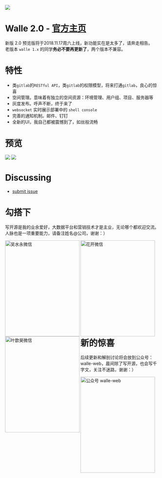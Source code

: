 ![](https://raw.github.com/meolu/walle-web/master/logo.jpg)

Walle 2.0 - [官方主页](https://www.walle-web.io) 
=========================
新版 2.0 预览版将于2018.11.17周六上线，新功能实在是太多了，请奔走相告。  
老版本 `walle 1.x` 的同学**务必不要再更新了**，两个版本不兼容。

特性
=========================
- 类`gitlab`的`RESTful API`，类`gitlab`的权限模型，将来打通`gitlab`，良心的惊喜
- 空间管理。意味着有独立的空间资源：环境管理、用户组、项目、服务器等
- 灰度发布。呼声不断，终于来了
- `websocket` 实时展示部署中的 `shell console`
- 完善的通知机制。邮件、钉钉
- 全新的UI，我自己都被震憾到了，如丝般流畅

预览
=========================
![](https://raw.github.com/meolu/walle-web/master/screenshot/projects.png)
![](https://raw.github.com/meolu/walle-web/master/screenshot/deploy.png)


Discussing
=========================
- [submit issue](https://github.com/meolu/walle-web/issues/new)


勾搭下
=========================
写开源是我的业余爱好，大数据平台和营销技术才是主业，无论哪个都欢迎交流。  
人脉也是一项重要能力，请备注姓名@公司，谢谢：）

<img src="https://raw.githubusercontent.com/meolu/walle-web/master/weixin-wushuiyong.jpg" width="244" height="314" alt="吴水永微信" align=left />

<img src="https://raw.githubusercontent.com/meolu/walle-web/master/weixin-huakai.jpg" width="244" height="314" alt="花开微信" align=left />

<img src="https://raw.githubusercontent.com/meolu/walle-web/master/weixin-ye.jpg" width="244" height="314" alt="叶歆昊微信" align=left />  


<br>

新的惊喜
=========================
后续更新和解剖讨论将会放到公众号：walle-web，晨间除了写开源，也会写千字文，关注不迷路，谢谢：）

<img src="https://raw.githubusercontent.com/meolu/walle-web/master/wechat-gzh.jpg" width="244" height="314" alt="公众号 walle-web" />

